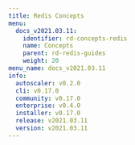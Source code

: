```yaml
---
title: Redis Concepts
menu:
  docs_v2021.03.11:
    identifier: rd-concepts-redis
    name: Concepts
    parent: rd-redis-guides
    weight: 20
menu_name: docs_v2021.03.11
info:
  autoscaler: v0.2.0
  cli: v0.17.0
  community: v0.17.0
  enterprise: v0.4.0
  installer: v0.17.0
  release: v2021.03.11
  version: v2021.03.11
---
```


